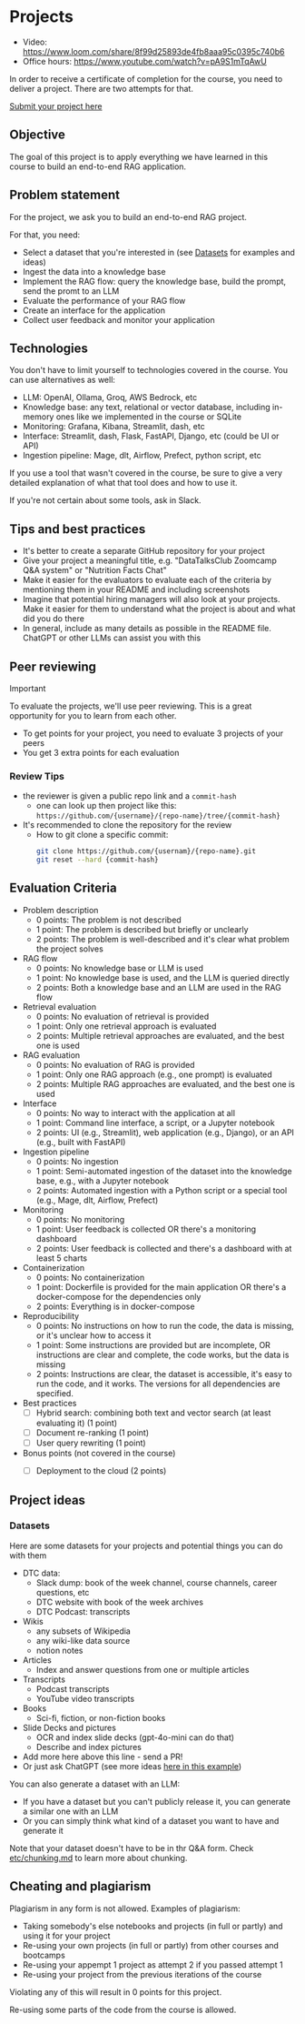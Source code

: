 # Projects 

* Video: https://www.loom.com/share/8f99d25893de4fb8aaa95c0395c740b6
* Office hours: https://www.youtube.com/watch?v=pA9S1mTqAwU

In order to receive a certificate of completion for the course, you need
to deliver a project. There are two attempts for that.

[Submit your project here](cohorts/2024/project.md)


## Objective

The goal of this project is to apply everything we have learned
in this course to build an end-to-end RAG application.


## Problem statement

For the project, we ask you to build an end-to-end RAG project. 

For that, you need:

* Select a dataset that you're interested in (see [Datasets](#datasets) for examples and ideas)
* Ingest the data into a knowledge base
* Implement the RAG flow: query the knowledge base, build the prompt, send the promt to an LLM
* Evaluate the performance of your RAG flow
* Create an interface for the application
* Collect user feedback and monitor your application

## Technologies

You don't have to limit yourself to technologies covered in the course. You can use alternatives as well:

* LLM: OpenAI, Ollama, Groq, AWS Bedrock, etc
* Knowledge base: any text, relational or vector database, including in-memory ones like we implemented in the course or SQLite  
* Monitoring: Grafana, Kibana, Streamlit, dash, etc
* Interface: Streamlit, dash, Flask, FastAPI, Django, etc (could be UI or API)
* Ingestion pipeline: Mage, dlt, Airflow, Prefect, python script, etc

If you use a tool that wasn't covered in the course, be sure to give a very detailed explanation
of what that tool does and how to use it. 

If you're not certain about some tools, ask in Slack.

## Tips and best practices

* It's better to create a separate GitHub repository for your project
* Give your project a meaningful title, e.g. "DataTalksClub Zoomcamp Q&A system" or "Nutrition Facts Chat"
* Make it easier for the evaluators to evaluate each of the criteria by mentioning them in your README and including screenshots
* Imagine that potential hiring managers will also look at your projects. Make it easier for them to understand what the project is about and what did you do there
* In general, include as many details as possible in the README file. ChatGPT or other LLMs can assist you with this

## Peer reviewing

> [!IMPORTANT]  
> To evaluate the projects, we'll use peer reviewing. This is a great opportunity for you to learn from each other.
> * To get points for your project, you need to evaluate 3 projects of your peers
> * You get 3 extra points for each evaluation

### Review Tips

* the reviewer is given a public repo link and a `commit-hash`
   * one can look up then project like this: `https://github.com/{username}/{repo-name}/tree/{commit-hash}`
* It's recommended to clone the repository for the review
   * How to git clone a specific commit:
      ```bash
      git clone https://github.com/{usernam}/{repo-name}.git
      git reset --hard {commit-hash}
      ```

## Evaluation Criteria

* Problem description
    * 0 points: The problem is not described
    * 1 point: The problem is described but briefly or unclearly
    * 2 points: The problem is well-described and it's clear what problem the project solves
* RAG flow
    * 0 points: No knowledge base or LLM is used
    * 1 point: No knowledge base is used, and the LLM is queried directly
    * 2 points: Both a knowledge base and an LLM are used in the RAG flow 
* Retrieval evaluation
    * 0 points: No evaluation of retrieval is provided
    * 1 point: Only one retrieval approach is evaluated
    * 2 points: Multiple retrieval approaches are evaluated, and the best one is used
* RAG evaluation
    * 0 points: No evaluation of RAG is provided
    * 1 point: Only one RAG approach (e.g., one prompt) is evaluated
    * 2 points: Multiple RAG approaches are evaluated, and the best one is used
* Interface
   * 0 points: No way to interact with the application at all
   * 1 point: Command line interface, a script, or a Jupyter notebook
   * 2 points: UI (e.g., Streamlit), web application (e.g., Django), or an API (e.g., built with FastAPI) 
* Ingestion pipeline
   * 0 points: No ingestion
   * 1 point: Semi-automated ingestion of the dataset into the knowledge base, e.g., with a Jupyter notebook
   * 2 points: Automated ingestion with a Python script or a special tool (e.g., Mage, dlt, Airflow, Prefect)
* Monitoring
   * 0 points: No monitoring
   * 1 point: User feedback is collected OR there's a monitoring dashboard
   * 2 points: User feedback is collected and there's a dashboard with at least 5 charts
* Containerization
    * 0 points: No containerization
    * 1 point: Dockerfile is provided for the main application OR there's a docker-compose for the dependencies only
    * 2 points: Everything is in docker-compose
* Reproducibility
    * 0 points: No instructions on how to run the code, the data is missing, or it's unclear how to access it
    * 1 point: Some instructions are provided but are incomplete, OR instructions are clear and complete, the code works, but the data is missing
    * 2 points: Instructions are clear, the dataset is accessible, it's easy to run the code, and it works. The versions for all dependencies are specified.
* Best practices
    * [ ] Hybrid search: combining both text and vector search (at least evaluating it) (1 point)
    * [ ] Document re-ranking (1 point)
    * [ ] User query rewriting (1 point)
* Bonus points (not covered in the course)
    * [ ] Deployment to the cloud (2 points)


## Project ideas

### Datasets

Here are some datasets for your projects and potential things you can do with them

* DTC data:
   * Slack dump: book of the week channel, course channels, career questions, etc
   * DTC website with book of the week archives
   * DTC Podcast: transcripts
* Wikis
   * any subsets of Wikipedia
   * any wiki-like data source
   * notion notes
* Articles
   * Index and answer questions from one or multiple articles
* Transcripts
   * Podcast transcripts
   * YouTube video transcripts
* Books
   * Sci-fi, fiction, or non-fiction books
* Slide Decks and pictures
   * OCR and index slide decks (gpt-4o-mini can do that)
   * Describe and index pictures
* Add more here above this line - send a PR!
* Or just ask ChatGPT (see more ideas [here in this example](https://chatgpt.com/share/70b51c12-e41c-4312-831d-04f489a17f1e))

You can also generate a dataset with an LLM:

* If you have a dataset but you can't publicly release it, you can generate a similar one with an LLM
* Or you can simply think what kind of a dataset you want to have and generate it 

Note that your dataset doesn't have to be in thr Q&A form. Check [etc/chunking.md](etc/chunking.md) to learn more about chunking.


## Cheating and plagiarism

Plagiarism in any form is not allowed. Examples of plagiarism:

* Taking somebody's else notebooks and projects (in full or partly) and using it for your project
* Re-using your own projects (in full or partly) from other courses and bootcamps
* Re-using your appempt 1 project as attempt 2 if you passed attempt 1
* Re-using your project from the previous iterations of the course

Violating any of this will result in 0 points for this project.

Re-using some parts of the code from the course is allowed.
